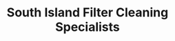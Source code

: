 ---
title: "South Island Filter Cleaning Specialists"
url: /christchurch/south-island-filter-cleaning-specialists/
shop: Autowerkstatt
---